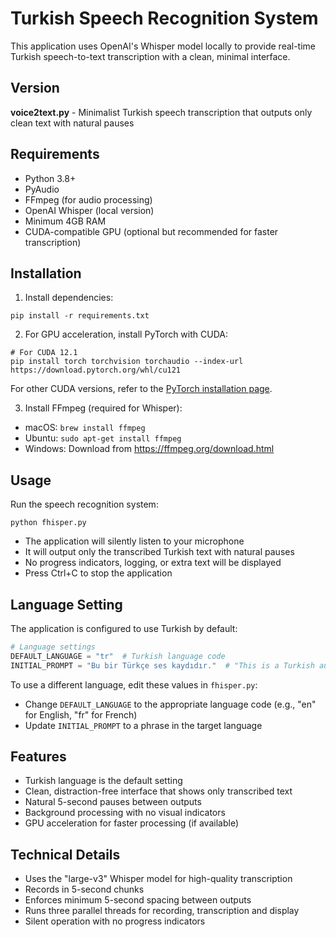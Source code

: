 # Turkish Speech Recognition System

This application uses OpenAI's Whisper model locally to provide real-time Turkish speech-to-text transcription with a clean, minimal interface.

## Version

**voice2text.py** - Minimalist Turkish speech transcription that outputs only clean text with natural pauses

## Requirements

- Python 3.8+
- PyAudio
- FFmpeg (for audio processing)
- OpenAI Whisper (local version)
- Minimum 4GB RAM
- CUDA-compatible GPU (optional but recommended for faster transcription)

## Installation

1. Install dependencies:
```
pip install -r requirements.txt
```

2. For GPU acceleration, install PyTorch with CUDA:
```
# For CUDA 12.1
pip install torch torchvision torchaudio --index-url https://download.pytorch.org/whl/cu121
```
For other CUDA versions, refer to the [PyTorch installation page](https://pytorch.org/get-started/locally/).

3. Install FFmpeg (required for Whisper):
- macOS: `brew install ffmpeg`
- Ubuntu: `sudo apt-get install ffmpeg`
- Windows: Download from https://ffmpeg.org/download.html

## Usage

Run the speech recognition system:
```
python fhisper.py
```

- The application will silently listen to your microphone
- It will output only the transcribed Turkish text with natural pauses
- No progress indicators, logging, or extra text will be displayed
- Press Ctrl+C to stop the application

## Language Setting

The application is configured to use Turkish by default:

```python
# Language settings
DEFAULT_LANGUAGE = "tr"  # Turkish language code
INITIAL_PROMPT = "Bu bir Türkçe ses kaydıdır."  # "This is a Turkish audio recording"
```

To use a different language, edit these values in `fhisper.py`:
- Change `DEFAULT_LANGUAGE` to the appropriate language code (e.g., "en" for English, "fr" for French)
- Update `INITIAL_PROMPT` to a phrase in the target language

## Features

- Turkish language is the default setting
- Clean, distraction-free interface that shows only transcribed text
- Natural 5-second pauses between outputs
- Background processing with no visual indicators
- GPU acceleration for faster processing (if available)

## Technical Details

- Uses the "large-v3" Whisper model for high-quality transcription
- Records in 5-second chunks
- Enforces minimum 5-second spacing between outputs
- Runs three parallel threads for recording, transcription and display
- Silent operation with no progress indicators 